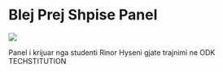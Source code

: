 # Blej Prej Shpise Panel
![](https://i.imgur.com/aL9ANzC.png)

Panel i krijuar nga studenti Rinor Hyseni gjate trajnimi ne ODK TECHSTITUTION
